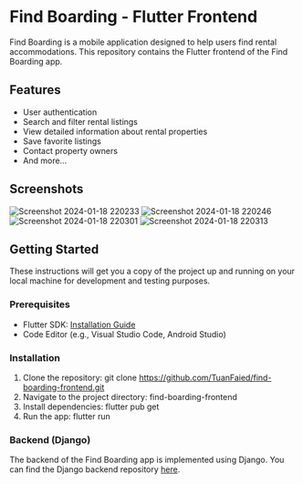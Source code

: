 # Find Boarding - Flutter Frontend

Find Boarding is a mobile application designed to help users find rental accommodations. This repository contains the Flutter frontend of the Find Boarding app.

## Features

- User authentication
- Search and filter rental listings
- View detailed information about rental properties
- Save favorite listings
- Contact property owners
- And more...

## Screenshots

![Screenshot 2024-01-18 220233](https://github.com/TuanFaied/find-boarding-frontend/assets/134178801/cab23b02-f9a1-4a79-ba89-cd4a2b459b49)
![Screenshot 2024-01-18 220246](https://github.com/TuanFaied/find-boarding-frontend/assets/134178801/28cf2388-4646-401f-b6a8-7ec0ab9b6cfc)
![Screenshot 2024-01-18 220301](https://github.com/TuanFaied/find-boarding-frontend/assets/134178801/07896dcc-a873-4415-8986-5099ec902cd6)
![Screenshot 2024-01-18 220313](https://github.com/TuanFaied/find-boarding-frontend/assets/134178801/ca332863-adcb-48a8-a49a-8763a2214560)

## Getting Started

These instructions will get you a copy of the project up and running on your local machine for development and testing purposes.

### Prerequisites

- Flutter SDK: [Installation Guide](https://flutter.dev/docs/get-started/install)
- Code Editor (e.g., Visual Studio Code, Android Studio)

### Installation

1. Clone the repository: git clone https://github.com/TuanFaied/find-boarding-frontend.git
2. Navigate to the project directory: find-boarding-frontend
3. Install dependencies: flutter pub get
4. Run the app: flutter run

### Backend (Django)

The backend of the Find Boarding app is implemented using Django. You can find the Django backend repository [here](https://github.com/TuanFaied/find-boarding-backend).

